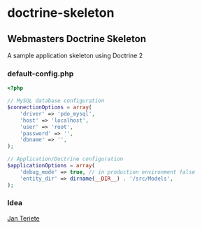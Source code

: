 # doctrine-skeleton

## Webmasters Doctrine Skeleton

A sample application skeleton using Doctrine 2

### default-config.php

```php
<?php

// MySQL database configuration
$connectionOptions = array(
    'driver' => 'pdo_mysql',
    'host' => 'localhost',
    'user' => 'root',
    'password' => '',
    'dbname' => '',
);

// Application/Doctrine configuration
$applicationOptions = array(
    'debug_mode' => true, // in production environment false
    'entity_dir' => dirname(__DIR__) . '/src/Models',
);

```

### Idea
[Jan Teriete](https://plus.google.com/106660436858103395374?rel=author)